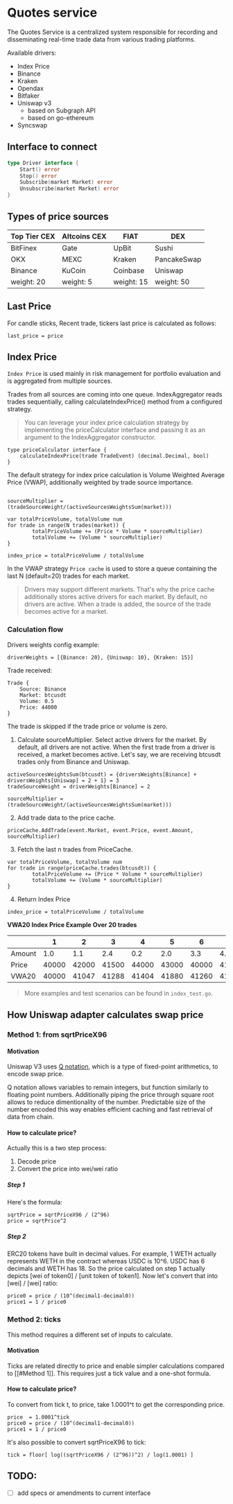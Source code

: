 # Quotes service

The Quotes Service is a centralized system responsible for recording and disseminating real-time trade data 
from various trading platforms.

Available drivers:
- Index Price
- Binance
- Kraken
- Opendax
- Bitfaker
- Uniswap v3
  - based on Subgraph API
  - based on go-ethereum
- Syncswap

## Interface to connect

```go
type Driver interface {
	Start() error
	Stop() error
	Subscribe(market Market) error
	Unsubscribe(market Market) error
}
```

## Types of price sources

| Top Tier CEX | Altcoins CEX | FIAT       | DEX         |
|--------------|--------------|------------|-------------|
| BitFinex     | Gate         | UpBit      | Sushi       |
| OKX          | MEXC         | Kraken     | PancakeSwap |
| Binance      | KuCoin       | Coinbase   | Uniswap     |
| weight: 20   | weight: 5    | weight: 15 | weight: 50  |

## Last Price

For candle sticks, Recent trade, tickers last price is calculated as follows:

```
last_price = price
```

## Index Price

```Index Price``` is used mainly in risk management for portfolio evaluation and is aggregated from multiple sources.

Trades from all sources are coming into one queue. IndexAggregator reads trades sequentially, calling calculateIndexPrice() method from a configured strategy.

> You can leverage your index price calculation strategy by implementing the priceCalculator interface and passing it as an argument to the IndexAggregator constructor.

```
type priceCalculator interface {
	calculateIndexPrice(trade TradeEvent) (decimal.Decimal, bool)
}
```

The default strategy for index price calculation is Volume Weighted Average Price (VWAP), additionally weighted by trade source importance.

```

sourceMultiplier = (tradeSourceWeight/(activeSourcesWeightsSum(market)))

var totalPriceVolume, totalVolume num
for trade in range(N trades(market)) {
		totalPriceVolume += (Price * Volume * sourceMultiplier)
		totalVolume += (Volume * sourceMultiplier)
}

index_price = totalPriceVolume / totalVolume 

```

In the VWAP strategy ```Price cache``` is used to store a queue containing the last N (default=20) trades for each market.

> Drivers may support different markets. That's why the price cache additionally stores active drivers for each market. By default, no drivers are active. When a trade is added, the source of the trade becomes active for a market.

### Calculation flow

Drivers weights config example: 
```
driverWeights = [{Binance: 20}, {Uniswap: 10}, {Kraken: 15}]
```


Trade received:

```
Trade {
	Source: Binance
	Market: btcusdt
	Volume: 0.5
	Price: 44000
}
```

The trade is skipped if the trade price or volume is zero.

1. Calculate sourceMultiplier. Select active drivers for the market. By default, all drivers are not active. When the first trade from a driver is received, a market becomes active. 
Let's say, we are receiving btcusdt trades only from Binance and Uniswap.
```	
activeSourcesWeightsSum(btcusdt) = {driversWeights[Binance] + driversWeights[Uniswap] = 2 + 1} = 3
tradeSourceWeight = driverWeights[Binance] = 2

sourceMultiplier = (tradeSourceWeight/(activeSourcesWeightsSum(market)))

```
2. Add trade data to the price cache.
```	
priceCache.AddTrade(event.Market, event.Price, event.Amount, sourceMultiplier)
```
3. Fetch the last n trades from PriceCache.
```
var totalPriceVolume, totalVolume num
for trade in range(priceCache.trades(btcusdt)) {
		totalPriceVolume += (Price * Volume * sourceMultiplier)
		totalVolume += (Volume * sourceMultiplier)
}
```
4. Return Index Price
```
index_price = totalPriceVolume / totalVolume 
```


**VWA20 Index Price Example Over 20 trades**

|        | 1   | 2   | 3   | 4   | 5   | 6   | 7   | 8   | 9   | 10  | 11  | 12  | 13  | 14  | 15  | 16  | 17  | 18  | 19  | 20  |
|--------|-----|-----|-----|-----|-----|-----|-----|-----|-----|-----|-----|-----|-----|-----|-----|-----|-----|-----|-----|-----|
| Amount | 1.0 | 1.1 | 2.4 | 0.2 | 2.0 | 3.3 | 4.0 | 2.9 | 1.0 | 0.1 | 0.01| 0.04| 9.0 | 0.4 | 4.4 | 5.0 | 6.0 | 0.1 | 2.0 | 1.0 |
| Price  | 40000| 42000| 41500| 44000| 43000| 40000| 41000| 42000| 43000| 42000| 45500| 41000| 41500| 42000| 44000| 46000| 47000| 46000| 44000| 42000|
| VWA20  | 40000| 41047| 41288| 41404| 41880| 41260| 41185| 41325| 41418| 41422| 41424| 41423| 41448| 41457| 41808| 42377| 43024| 43031| 43074| 43051|

> More examples and test scenarios can be found in ```index_test.go```.

## How Uniswap adapter calculates swap price

### Method 1: from sqrtPriceX96

#### Motivation

Uniswap V3 uses [Q notation](https://en.wikipedia.org/wiki/Q_(number_format)), which is a type of fixed-point arithmetics, to encode swap price.
 
Q notation allows variables to remain integers, but function similarly to floating point numbers.
Additionally piping the price through square root allows to reduce dimentionality of the number.
Predictable size of the number encoded this way enables efficient caching and fast retrieval of data from chain.

#### How to calculate price?

Actually this is a two step process:
1. Decode price
2. Convert the price into wei/wei ratio

##### Step 1

Here's the formula:
```
sqrtPrice = sqrtPriceX96 / (2^96)
price = sqrtPrice^2
```

##### Step 2

ERC20 tokens have built in decimal values.
For example, 1 WETH actually represents WETH in the contract whereas USDC is 10^6.
USDC has 6 decimals and WETH has 18.
So the price calculated on step 1 actually depicts [wei of token0] / [unit token of token1].
Now let's convert that into [wei] / [wei] ratio:

```
price0 = price / (10^(decimal1-decimal0))
price1 = 1 / price0
```

### Method 2: ticks

This method requires a different set of inputs to calculate.

#### Motivation

Ticks are related directly to price and enable simpler calculations compared to [[#Method 1]].
This requires just a tick value and a one-shot formula.

#### How to calculate price?

To convert from tick t, to price, take 1.0001^t to get the corresponding price.

```
price  = 1.0001^tick
price0 = price / (10^(decimal1-decimal0))
price1 = 1 / price0
```

It's also possible to convert sqrtPriceX96 to tick:
```
tick = floor[ log((sqrtPriceX96 / (2^96))^2) / log(1.0001) ]
```

## TODO:

- [ ] add specs or amendments to current interface
